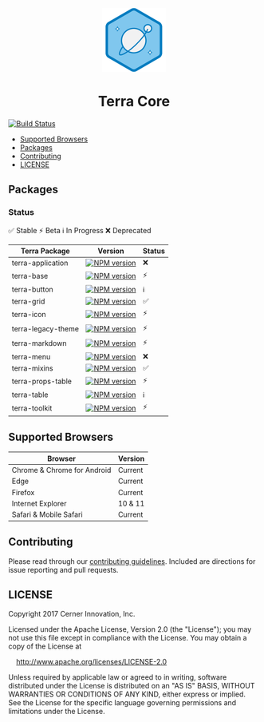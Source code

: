 <!-- Logo -->
<p align="center">
  <img height="128" width="128" src="https://github.com/cerner/terra-core/raw/master/terra.png">
</p>

<!-- Name -->
<h1 align="center">
  Terra Core
</h1>

[![Build Status](https://travis-ci.org/cerner/terra-core.svg?branch=master)](https://travis-ci.org/cerner/terra-core)

- [Supported Browsers](#supported-browsers)
- [Packages](#packages)
- [Contributing](#contributing)
- [LICENSE](#license)

## Packages

### Status
:white_check_mark: Stable
:zap: Beta
:information_source: In Progress
:x: Deprecated


| Terra Package      | Version | Status |
|--------------------|---------|--------|
| terra-application  | [![NPM version](http://img.shields.io/npm/v/terra-application.svg)](https://www.npmjs.org/package/terra-application) | :x: |
| terra-base       | [![NPM version](http://img.shields.io/npm/v/terra-base.svg)](https://www.npmjs.org/package/terra-base) | :zap: |
| terra-button       | [![NPM version](http://img.shields.io/npm/v/terra-button.svg)](https://www.npmjs.org/package/terra-button) | :information_source: |
| terra-grid         | [![NPM version](http://img.shields.io/npm/v/terra-grid.svg)](https://www.npmjs.org/package/terra-grid) | :white_check_mark: |
| terra-icon         | [![NPM version](http://img.shields.io/npm/v/terra-icon.svg)](https://www.npmjs.org/package/terra-icon) | :zap: |
| terra-legacy-theme | [![NPM version](http://img.shields.io/npm/v/terra-legacy-theme.svg)](https://www.npmjs.org/package/terra-legacy-theme) | :zap: |
| terra-markdown     | [![NPM version](http://img.shields.io/npm/v/terra-markdown.svg)](https://www.npmjs.org/package/terra-markdown) | :zap: |
| terra-menu         | [![NPM version](http://img.shields.io/npm/v/terra-menu.svg)](https://www.npmjs.org/package/terra-menu) | :x: |
| terra-mixins       | [![NPM version](http://img.shields.io/npm/v/terra-mixins.svg)](https://www.npmjs.org/package/terra-mixins) | :white_check_mark: |
| terra-props-table  | [![NPM version](http://img.shields.io/npm/v/terra-props-table.svg)](https://www.npmjs.org/package/terra-props-table) | :zap: |
| terra-table        | [![NPM version](http://img.shields.io/npm/v/terra-table.svg)](https://www.npmjs.org/package/terra-table) | :information_source: |
| terra-toolkit      | [![NPM version](http://img.shields.io/npm/v/terra-toolkit.svg)](https://www.npmjs.org/package/terra-toolkit) | :zap: |

## Supported Browsers

| Browser                     | Version |
|-----------------------------|---------|
| Chrome & Chrome for Android | Current |
| Edge                        | Current |
| Firefox                     | Current |
| Internet Explorer           | 10 & 11 |
| Safari & Mobile Safari      | Current |

## Contributing

Please read through our [contributing guidelines](CONTRIBUTING.md). Included are directions for issue reporting and pull requests.

## LICENSE

Copyright 2017 Cerner Innovation, Inc.

Licensed under the Apache License, Version 2.0 (the "License"); you may not use this file except in compliance with the License. You may obtain a copy of the License at

&nbsp;&nbsp;&nbsp;&nbsp;http://www.apache.org/licenses/LICENSE-2.0

Unless required by applicable law or agreed to in writing, software distributed under the License is distributed on an "AS IS" BASIS, WITHOUT WARRANTIES OR CONDITIONS OF ANY KIND, either express or implied. See the License for the specific language governing permissions and limitations under the License.
